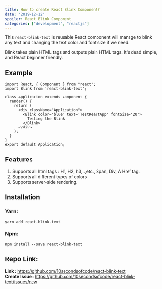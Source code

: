 ```yaml
---
title: How to create React Blink Component?
date: '2019-12-12'
spoiler: React Blink Component
categories: ["development", "reactjs"]
---
```


This `react-blink-text` is reusable React component will manage to blink any text and changing the text color and font size if we need.

Blink takes plain HTML tags and outputs plain HTML tags. It's dead simple, and React beginner friendly.

## Example 

```
import React, { Component } from "react";
import Blink from 'react-blink-text';

class Application extends Component {
  render() {
    return (
      <div className="Application">
        <Blink color='blue' text='TestReactApp' fontSize='20'>
          Testing the Blink
        </Blink> 
      </div>
    );
  }
}
export default Application;
```

## Features
1. Supports all html tags : H1, H2, h3,..,etc., Span, Div, A Href tag.
2. Supports all different types of colors
3. Supports server-side rendering.

## Installation

### Yarn:
```
yarn add react-blink-text
```

### Npm:
```
npm install --save react-blink-text
```

## Repo Link:

<b>Link : </b> https://github.com/10secondsofcode/react-blink-text
<br>
<b>Create Issue : </b> https://github.com/10secondsofcode/react-blink-text/issues/new

